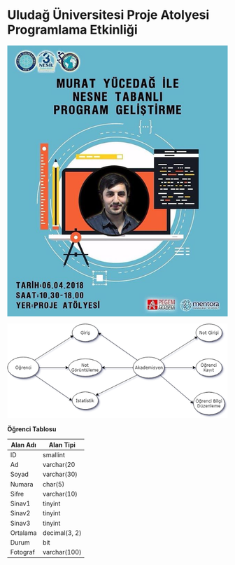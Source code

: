 # Uludağ Üniversitesi Proje Atolyesi Programlama Etkinliği

![Program Geliştirme Etkinliği](ProgramGeli%C5%9FtirmeEtkinli%C4%9Fi.jpg)

![Use Case Diagram](NotsisUseCaseDiagram.png)

**Öğrenci Tablosu**

| Alan Adı | Alan Tipi |
| --- | --- |
| ID  | smallint  |
| Ad  | varchar(20  |
| Soyad  | varchar(30)  |
| Numara  | char(5)  |
| Sifre  | varchar(10)  |
| Sinav1  | tinyint  |
| Sinav2  | tinyint  |
| Sinav3  | tinyint  |
| Ortalama  | decimal(3, 2)  |
| Durum  | bit  |
| Fotograf  | varchar(100)  |
